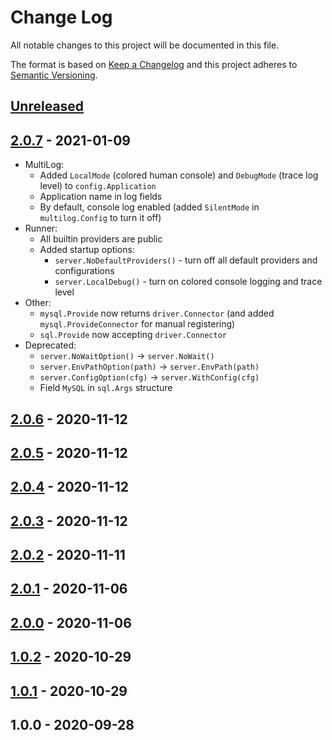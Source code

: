 # Change Log


All notable changes to this project will be documented in this file.

The format is based on [Keep a Changelog](http://keepachangelog.com/en/1.0.0/)
and this project adheres to [Semantic Versioning](http://semver.org/spec/v2.0.0.html).

## [Unreleased]


## [2.0.7] - 2021-01-09
- MultiLog:
    - Added `LocalMode` (colored human console) and `DebugMode` (trace log level) to `config.Application`
    - Application name in log fields
    - By default, console log enabled (added `SilentMode` in `multilog.Config` to turn it off)
- Runner:
    - All builtin providers are public
    - Added startup options:
        - `server.NoDefaultProviders()` - turn off all default providers and configurations
        - `server.LocalDebug()` - turn on colored console logging and trace level
- Other:
    - `mysql.Provide` now returns `driver.Connector` (and added `mysql.ProvideConnector` for manual registering)
    - `sql.Provide` now accepting `driver.Connector`
- Deprecated:
    - `server.NoWaitOption()` -> `server.NoWait()`
    - `server.EnvPathOption(path)` -> `server.EnvPath(path)`
    - `server.ConfigOption(cfg)` -> `server.WithConfig(cfg)`
    - Field `MySQL` in `sql.Args` structure

## [2.0.6] - 2020-11-12


## [2.0.5] - 2020-11-12


## [2.0.4] - 2020-11-12


## [2.0.3] - 2020-11-12


## [2.0.2] - 2020-11-11

## [2.0.1] - 2020-11-06

## [2.0.0] - 2020-11-06

## [1.0.2] - 2020-10-29

## [1.0.1] - 2020-10-29

## 1.0.0 - 2020-09-28

[Unreleased]: https://github.com/vseinstrumentiru/lego/compare/v2.0.7...HEAD
[2.0.7]: https://github.com/vseinstrumentiru/lego/compare/v2.0.6...v2.0.7
[2.0.6]: https://github.com/vseinstrumentiru/lego/compare/v2.0.5...v2.0.6
[2.0.5]: https://github.com/vseinstrumentiru/lego/compare/v2.0.4...v2.0.5
[2.0.4]: https://github.com/vseinstrumentiru/lego/compare/v2.0.3...v2.0.4
[2.0.3]: https://github.com/vseinstrumentiru/lego/compare/v2.0.2...v2.0.3
[2.0.2]: https://github.com/vseinstrumentiru/lego/compare/v2.0.1...v2.0.2
[2.0.1]: https://github.com/vseinstrumentiru/lego/compare/v2.0.0...v2.0.1
[2.0.0]: https://github.com/vseinstrumentiru/lego/compare/v1.0.2...v2.0.0
[1.0.2]: https://github.com/vseinstrumentiru/lego/compare/v1.0.1...v1.0.2
[1.0.1]: https://github.com/vseinstrumentiru/lego/compare/v1.0.0...v1.0.1
